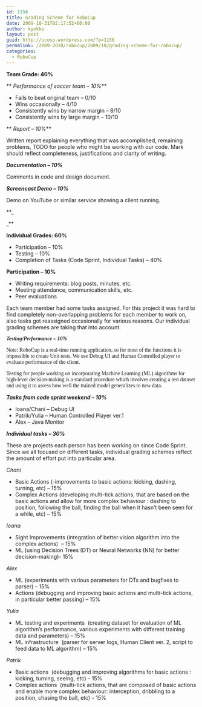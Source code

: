 ```yaml
---
id: 1156
title: Grading Scheme for RoboCup
date: 2009-10-31T02:17:52+00:00
author: kyokko
layout: post
guid: http://ucosp.wordpress.com/?p=1156
permalink: /2009-2010/robocup/2009/10/grading-scheme-for-robocup/
categories:
  - RoboCup
---
```

**Team Grade: 40%**

** _Performance of soccer team &#8211; 10%_**

  * Fails to beat original team &#8211; 0/10
  * Wins occasionally &#8211; 4/10
  * Consistently wins by narrow margin &#8211; 8/10
  * Consistently wins by large margin &#8211; 10/10

** _Report &#8211; 10%_**

Written report explaining everything that was accomplished, remaining problems, TODO for people who might be working with our code. Mark should reflect completeness, justifications and clarity of writing.

_**Documentation &#8211; 10%**_

Comments in code and design document.

_**Screencast Demo &#8211; 10%**_

Demo on YouTube or similar service showing a client running.

**_
  
_** 

**Individual Grades: 60%**

  * Participation &#8211; 10%
  * Testing &#8211; 10%
  * Completion of Tasks (Code Sprint, Individual Tasks) &#8211; 40%

**Participation &#8211; 10%**

  * Writing requirements: blog posts, minutes, etc.
  * Meeting attendance, communication skills, etc.
  * Peer evaluations

Each team member had some tasks assigned. For this project it was hard to find completely non-overlapping problems for each member to work on, also tasks got reassigned occasionally for various reasons. Our individual grading schemes are taking that into account.

<span style="font-family:Helvetica, 'Times New Roman', 'Bitstream Charter', Times, serif;"><span style="font-family:Georgia, 'Times New Roman', 'Bitstream Charter', Times, serif;"><strong><em>Testing/Performance &#8211; 10%</em></strong></span></span>

<span style="font-family:Helvetica, 'Times New Roman', 'Bitstream Charter', Times, serif;"><span style="font-family:Georgia, 'Times New Roman', 'Bitstream Charter', Times, serif;">Note: RoboCup is a real-time running application, so for most of the functions it is impossible to create Unit tests. We use Debug UI and Human Controlled player to evaluate performance of the client. </span></span>

<span style="font-family:Helvetica, 'Times New Roman', 'Bitstream Charter', Times, serif;"><span style="font-family:Georgia, 'Times New Roman', 'Bitstream Charter', Times, serif;">Testing for people working on incorporating Machine Learning (ML) algorithms for high-level decision-making is a standard procedure which involves creating a test dataset and using it to assess how well the trained model generalizes to new data.</span></span>

**_Tasks from code sprint weekend &#8211; 10%_**

  * Ioana/Chani &#8211; Debug UI
  * Patrik/Yulia &#8211; Human Controlled Player ver.1
  * Alex &#8211; Java Monitor

**_**Individual tasks &#8211; 30%**_**

These are projects each person has been working on since Code Sprint. Since we all focused on different tasks, individual grading schemes reflect the amount of effort put into particular area.

_Chani_

  * Basic Actions (-improvements to basic actions: kicking, dashing, turning, etc) &#8211; 15%
  * Complex Actions (developing multi-tick actions, that are based on the basic actions and allow for more complex behaviour : dashing to position, following the ball, finding the ball when it hasn&#8217;t been seen for a while, etc) &#8211; 15%

_Ioana_

  * Sight Improvements (integration of better vision algorithm into the complex actions)  &#8211; 15%
  * ML (using Decision Trees (DT) or Neural Networks (NN) for better decision-making)- 15%

_Alex_

  * ML (experiments with various parameters for DTs and bugfixes to parser) &#8211; 15%
  * Actions (debugging and improving basic actions and multi-tick actions, in particular better passing) &#8211; 15%

_Yulia_

  * ML testing and experiments  (creating dataset for evaluation of ML algorithm&#8217;s performance, various experiments with different training data and parameters) &#8211; 15%
  * ML infrastructure  (parser for server logs, Human Client ver. 2, script to feed data to ML algorithm) &#8211; 15%

_Patrik_

  * Basic actions  (debugging and improving algorithms for basic actions : kicking, turning, seeing, etc) &#8211; 15%
  * Complex actions  (multi-tick actions, that are composed of basic actions and enable more complex behaviour: interception, dribbling to a position, chasing the ball, etc) &#8211; 15%